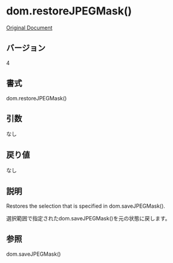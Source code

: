 # dom.restoreJPEGMask()

[Original Document](http://help.adobe.com/en_US/fireworks/cs/extend/WS5b3ccc516d4fbf351e63e3d1183c94856c-7bba.html)

## バージョン

4

## 書式

dom.restoreJPEGMask()

## 引数

なし

## 戻り値

なし

## 説明

Restores the selection that is specified in dom.saveJPEGMask().

選択範囲で指定されたdom.saveJPEGMask()を元の状態に戻します。

## 参照

dom.saveJPEGMask()
